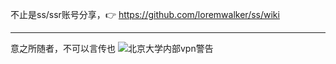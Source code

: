 不止是ss/ssr账号分享，:point_right: https://github.com/loremwalker/ss/wiki <hr>

意之所随者，不可以言传也[](https://github.com/loremwalker/WebSiteUseful/wiki/%E8%AF%B4%E8%AF%B4)
![北京大学内部vpn警告](https://s1.ax2x.com/2018/03/10/EBrN6.png)
